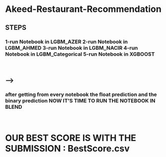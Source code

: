 # Akeed-Restaurant-Recommendation


<h2>STEPS</h2>
<h3> 
1-run Notebook in LGBM_AZER
2-run Notebook in LGBM_AHMED
3-run Notebook in LGBM_NACIR
4-run Notebook in LGBM_Categorical
5-run Notebook in XGBOOST
  

</h3><br>

<h2> --></h2> 
<h3>after getting from every notebook the float prediction and the binary prediction NOW IT'S TIME TO RUN THE NOTEBOOK IN  BLEND </h3> 

<br>
<h1>OUR BEST SCORE IS WITH THE SUBMISSION : BestScore.csv</h1>
